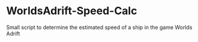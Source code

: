 # WorldsAdrift-Speed-Calc
Small script to determine the estimated speed of a ship in the game Worlds Adrift
